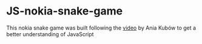 # JS-nokia-snake-game

This nokia snake game was built following the <a href="https://www.youtube.com/watch?v=rui2tRRVtc0">video</a> by Ania Kubów to get a better understanding of JavaScript
